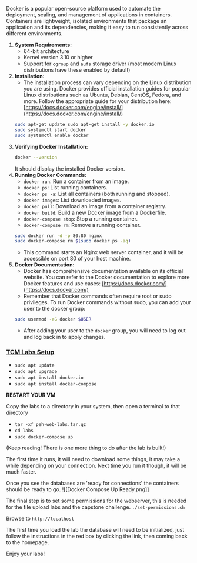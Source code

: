 Docker is a popular open-source platform used to automate the deployment, scaling, and management of applications in containers. Containers are lightweight, isolated environments that package an application and its dependencies, making it easy to run consistently across different environments.

1. **System Requirements:**
	- 64-bit architecture
	- Kernel version 3.10 or higher
	- Support for `cgroup` and `aufs` storage driver (most modern Linux distributions have these enabled by default)
2. **Installation:**
	- The installation process can vary depending on the Linux distribution you are using. Docker provides official installation guides for popular Linux distributions such as Ubuntu, Debian, CentOS, Fedora, and more. Follow the appropriate guide for your distribution here: [https://docs.docker.com/engine/install/](https://docs.docker.com/engine/install/)
	```bash
	sudo apt-get update sudo apt-get install -y docker.io
	sudo systemctl start docker
	sudo systemctl enable docker 
	```
3. **Verifying Docker Installation:**
	```bash
	docker --version
	```
	It should display the installed Docker version.
4. **Running Docker Commands:**
	- `docker run`: Run a container from an image.
	- `docker ps`: List running containers.
	- `docker ps -a`: List all containers (both running and stopped).
	- `docker images`: List downloaded images.
	- `docker pull`: Download an image from a container registry.
	- `docker build`: Build a new Docker image from a Dockerfile.
	- `docker-compose stop`: Stop a running container.
	- `docker-compose rm`: Remove a running container.
	```bash
	sudo docker run -d -p 80:80 nginx
	sudo docker-compose rm $(sudo docker ps -aq)
	```
	- This command starts an Nginx web server container, and it will be accessible on port 80 of your host machine.
5. **Docker Documentation:** 
	- Docker has comprehensive documentation available on its official website. You can refer to the Docker documentation to explore more Docker features and use cases: [https://docs.docker.com/](https://docs.docker.com/)
	- Remember that Docker commands often require root or sudo privileges. To run Docker commands without sudo, you can add your user to the docker group:
	```bash
	sudo usermod -aG docker $USER
	```
	- After adding your user to the `docker` group, you will need to log out and log back in to apply changes.

### [TCM Labs Setup](https://cdn.fs.teachablecdn.com/CbIyLkOuS4GUH7TNFTFg)
- `sudo apt update`
- `sudo apt upgrade`
- `sudo apt install docker.io`
- `sudo apt install docker-compose`

**RESTART YOUR VM**

Copy the labs to a directory in your system, then open a terminal to that directory
- `tar -xf peh-web-labs.tar.gz`
- `cd labs`
- `sudo docker-compose up`

(Keep reading! There is one more thing to do after the lab is built!)

The first time it runs, it will need to download some things, it may take a while depending on your connection. Next time you run it though, it will be much faster.

Once you see the databases are 'ready for connections' the containers should be ready to go.
![[Docker Compose Up Ready.png]]

The final step is to set some permissions for the webserver, this is needed for the file upload labs and the capstone challenge.
`./set-permissions.sh`

Browse to `http://localhost`

The first time you load the lab the database will need to be initialized, just follow the instructions in the red box by clicking the link, then coming back to the homepage.

Enjoy your labs!
